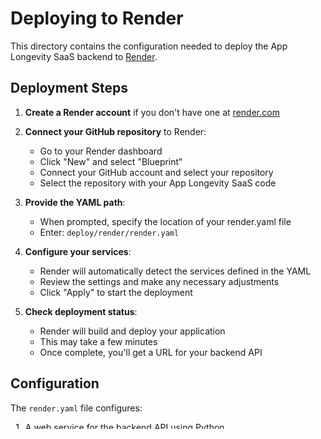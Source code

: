 # Deploying to Render

This directory contains the configuration needed to deploy the App Longevity SaaS backend to [Render](https://render.com).

## Deployment Steps

1. **Create a Render account** if you don't have one at [render.com](https://render.com)

2. **Connect your GitHub repository** to Render:
   - Go to your Render dashboard
   - Click "New" and select "Blueprint"
   - Connect your GitHub account and select your repository
   - Select the repository with your App Longevity SaaS code

3. **Provide the YAML path**:
   - When prompted, specify the location of your render.yaml file
   - Enter: `deploy/render/render.yaml`

4. **Configure your services**:
   - Render will automatically detect the services defined in the YAML
   - Review the settings and make any necessary adjustments
   - Click "Apply" to start the deployment

5. **Check deployment status**:
   - Render will build and deploy your application
   - This may take a few minutes
   - Once complete, you'll get a URL for your backend API

## Configuration

The `render.yaml` file configures:

1. A web service for the backend API using Python
2. A PostgreSQL database (free tier)

## Environment Variables

The deployment automatically sets up:

- `SECRET_KEY`: A securely generated random key for JWT signing
- `DATABASE_URL`: The connection string to your Render PostgreSQL database
- `DEFAULT_MODEL`: The default ML model to use

## Custom Domain

After deployment, you can set up a custom domain:

1. Go to your service in the Render dashboard
2. Click on "Settings" then "Custom Domains"
3. Follow the instructions to add your domain

## Troubleshooting

- **Build failures**: Check the build logs in Render dashboard
- **Runtime errors**: Check the service logs in Render dashboard
- **Database issues**: Ensure the database service is running correctly

## Local Testing

To test your Render deployment configuration locally:

```bash
# Navigate to the backend directory
cd backend

# Install gunicorn
pip install gunicorn

# Start the server using the same command as in render.yaml
gunicorn main:app -k uvicorn.workers.UvicornWorker
``` 
